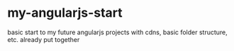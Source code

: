 my-angularjs-start
==================

basic start to my future angularjs projects with cdns, basic folder structure, etc. already put together
